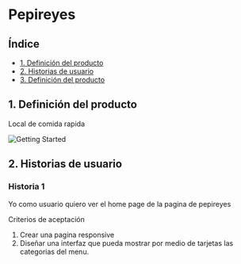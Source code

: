 # Pepireyes

## Índice
* [1. Definición del producto](#1-definición-del-producto)
* [2. Historias de usuario](#2-resumen-del-proyecto)
* [3. Definición del producto](#3-definición-del-producto)

## 1. Definición del producto
Local de comida rapida

![Getting Started](./public/screenshot/home%20page%20pepireyes.png)








## 2. Historias de usuario

### Historia 1 

Yo como usuario quiero ver el home page de la pagina de pepireyes

Criterios de aceptación

1. Crear una pagina responsive
2. Diseñar una interfaz que pueda mostrar por medio de tarjetas las categorias del menu.







